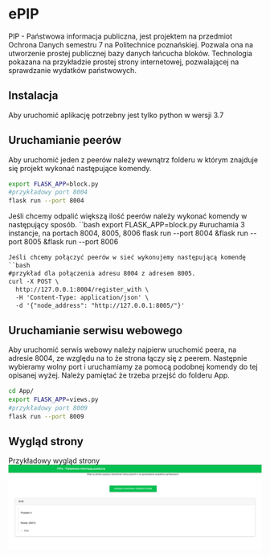 # ePIP

PIP - Państwowa informacja publiczna, jest projektem na przedmiot Ochrona Danych semestru 7 na Politechnice poznańskiej.
Pozwala ona na utworzenie prostej publicznej bazy danych łańcucha bloków. 
Technologia pokazana na przykładzie prostej strony internetowej, pozwalającej na sprawdzanie wydatków państwowych.

## Instalacja

Aby uruchomić aplikację potrzebny jest tylko python w wersji 3.7


## Uruchamianie peerów

Aby uruchomić jeden z peerów należy wewnątrz folderu w którym znajduje się projekt wykonać następujące komendy.
```bash
export FLASK_APP=block.py
#przykładowy port 8004
flask run --port 8004
```
Jeśli chcemy odpalić większą ilość peerów należy wykonać komendy w następujący sposób.
``bash
export FLASK_APP=block.py
#uruchamia 3 instancje, na portach 8004, 8005, 8006
flask run --port 8004 &flask run --port 8005 &flask run --port 8006 
```
Jeśli chcemy połączyć peerów w sieć wykonujemy następującą komendę
``bash
#przykład dla połączenia adresu 8004 z adresem 8005.
curl -X POST \                              
  http://127.0.0.1:8004/register_with \
  -H 'Content-Type: application/json' \
  -d '{"node_address": "http://127.0.0.1:8005/"}'
```

## Uruchamianie serwisu webowego

Aby uruchomić serwis webowy należy najpierw uruchomić peera, na adresie 8004, ze względu na to że strona łączy się z peerem.
Następnie wybieramy wolny port i uruchamiamy za pomocą podobnej komendy do tej opisanej wyżej. 
Należy pamiętać że trzeba przejść do folderu App.
```bash
cd App/
export FLASK_APP=views.py
#przykładowy port 8009
flask run --port 8009
```

## Wygląd strony
Przykładowy wygląd strony
![alt text](https://github.com/DalduK/OD_Projekt_Blockchain/blob/master/screenshot.png?raw=true)

